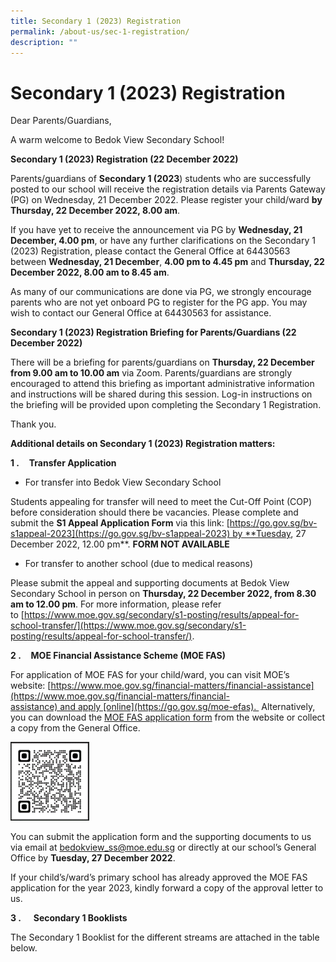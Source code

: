 ```yaml
---
title: Secondary 1 (2023) Registration
permalink: /about-us/sec-1-registration/
description: ""
---
```

# Secondary 1 (2023) Registration

Dear Parents/Guardians,

A warm welcome to Bedok View Secondary School!

**Secondary 1 (2023) Registration (22 December 2022)**

Parents/guardians of **Secondary 1 (2023**) students who are successfully posted to our school will receive the registration details via Parents Gateway (PG) on Wednesday, 21 December 2022. Please register your child/ward **by Thursday, 22 December 2022, 8.00 am**. 

If you have yet to receive the announcement via PG by **Wednesday, 21 December, 4.00 pm**, or have any further clarifications on the Secondary 1 (2023) Registration, please contact the General Office at 64430563 between **Wednesday, 21 December**, **4.00 pm to 4.45 pm** and **Thursday, 22 December 2022, 8.00 am to 8.45 am**.

As many of our communications are done via PG, we strongly encourage parents who are not yet onboard PG to register for the PG app. You may wish to contact our General Office at 64430563 for assistance.

**Secondary 1 (2023) Registration Briefing for Parents/Guardians (22 December 2022)**

There will be a briefing for parents/guardians on **Thursday, 22 December from 9.00 am to 10.00 am** via Zoom. Parents/guardians are strongly encouraged to attend this briefing as important administrative information and instructions will be shared during this session. Log-in instructions on the briefing will be provided upon completing the Secondary 1 Registration.

Thank you.

**Additional details on Secondary 1 (2023) Registration matters:**

**1 \.**    **Transfer Application**
*   For transfer into Bedok View Secondary School

Students appealing for transfer will need to meet the Cut-Off Point (COP) before consideration should there be vacancies. Please complete and submit the **S1 Appeal Application Form** via this link: [https://go.gov.sg/bv-s1appeal-2023](https://go.gov.sg/bv-s1appeal-2023) by **Tuesday, 27 December 2022, 12.00 pm**. **FORM NOT AVAILABLE**

*   For transfer to another school (due to medical reasons)

Please submit the appeal and supporting documents at Bedok View Secondary School in person on **Thursday, 22 December 2022, from 8.30 am to 12.00 pm**. For more information, please refer to [https://www.moe.gov.sg/secondary/s1-posting/results/appeal-for-school-transfer/](https://www.moe.gov.sg/secondary/s1-posting/results/appeal-for-school-transfer/).

**2 \.**    **MOE Financial Assistance Scheme (MOE FAS)**

For application of MOE FAS for your child/ward, you can visit MOE’s website: [https://www.moe.gov.sg/financial-matters/financial-assistance](https://www.moe.gov.sg/financial-matters/financial-assistance) and apply [online](https://go.gov.sg/moe-efas).  Alternatively, you can download the [MOE FAS application form](/files/MOE-FAS-Application-Form-Oct-2022.pdf) from the website or collect a copy from the General Office.

<img src="/images/MOE_FAS.png" style="width:25%">

You can submit the application form and the supporting documents to us via email at [bedokview\_ss@moe.edu.sg](mailto:bedokview_ss@moe.edu.sg) or directly at our school’s General Office by **Tuesday, 27 December 2022**. 

If your child’s/ward’s primary school has already approved the MOE FAS application for the year 2023, kindly forward a copy of the approval letter to us.

**3 \.**     **Secondary 1 Booklists**

The Secondary 1 Booklist for the different streams are attached in the table below.